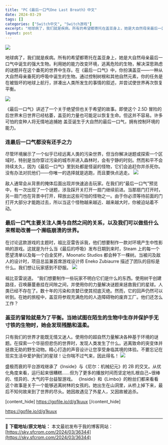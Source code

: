 ```yaml
---
title: "PC《最后一口气One Last Breath》中文"
date: 2024-03-29
tags: []
categories: ["Switch中文", "Switch游戏"]
excerpt: "地球病了，我们就是疾病。所有的希望都寄托在盖亚身上，她是大自然母亲最后一口气中诞生的强大生物。利用她的能力改变环境，逃离危险的生物，解决深思熟虑的谜题并在这个垂死的世界中生存。在《最后一口气》中，你扮演盖亚——一种从大自然母亲垂死的呼吸中诞生的生物。通过控制树根和其他自然元素，你的任务是在被毁坏的地&hellip;"
layout: post
---
```


<img class="rich_pages wxw-img aligncenter" src="https://sky.sfcrom.com/wp-content/uploads/2024/03/20240329102852-28b72.jpeg" data-ratio="1.5" data-w="600" data-imgqrcoded="1" data-type="other" data-imgfileid="110005158" />

地球病了，我们就是疾病。所有的希望都寄托在盖亚身上，她是大自然母亲最后一口气中诞生的强大生物。利用她的能力改变环境，逃离危险的生物，解决深思熟虑的谜题并在这个垂死的世界中生存。在《最后一口气》中，你扮演盖亚——一种从大自然母亲垂死的呼吸中诞生的生物。通过控制树根和其他自然元素，你的任务是在被毁坏的地球上航行，拼凑出人类所发生的事情的叙述，并尝试使世界再次恢复平衡。

<img class="rich_pages wxw-img" src="https://sky.sfcrom.com/wp-content/uploads/2024/03/20240329102853-e1e2b.jpeg" data-ratio="0.5625" data-w="1920" data-imgqrcoded="1" data-type="jpeg" data-imgfileid="110005161" />

《最后一口气》讲述了一个关于绝望但也关于希望的故事。即使这个 2.5D 冒险的后世界末日世界已经枯萎，盖亚的力量也可能足以恢复生命。但这并不容易。许多可怕的变种人将无情地追捕她 盖亚诞生于大自然的最后一口气，拥有控制环境的能力。
<h3>连最后一口气都没有还手之力</h3>
尽管环境展示了一个似乎已经远离人类的污染世界，但当你解决谜题或探索一个区域时，特别是当你穿过污染的城市并进入森林时，会有宁静的时刻。然而和平不会持续太久，因为《最后一口气》里到处都是怪诞的怪物，它们会追赶你并杀死你。没有办法对抗他们——你唯一的选择就是逃跑，而且要快点逃走。

<img class="rich_pages wxw-img" src="https://sky.sfcrom.com/wp-content/uploads/2024/03/20240329102854-e1588.jpeg" data-ratio="0.5625" data-w="1920" data-imgqrcoded="1" data-type="jpeg" data-imgfileid="110005162" />

敌人通常会从背景的掩体后面出现并快速追击玩家。在我们的“最后一口气”预览中，有一次出现了一个谜题，涉及踩开关打开一扇门继续前进。当那扇门打开时，另一扇门也在背景中打开，释放出这些可怕的怪物之一。由于你必须等待前面的门打开大部分才能跑过去，所以当这个怪物越来越近、越来越大时，你被迫站着不动。
<h3>最后一口气主要关注人类与自然之间的关系，以及我们可以做些什么来帮助改善一个濒临崩溃的世界。</h3>
在讨论这款游戏的主题时，祖比亚雷告诉我，他们想要制作一款对环境产生中性影响的游戏。这就是为什么当《最后的呼吸》发布日期到来时，Steam 上的每一个愿望清单以及每一个白金奖杯，Moonatic Studios 都会种下一棵树。当被问及敌人的设计时，项目总监兼首席游戏设计师 Eneko Zubiaurre 描述了团队的目标是什么。我们想让玩家感到不舒服。

<img class="rich_pages wxw-img" src="https://sky.sfcrom.com/wp-content/uploads/2024/03/20240329102855-cbb92.jpeg" data-ratio="0.5625" data-w="1920" data-imgqrcoded="1" data-type="jpeg" data-imgfileid="110005160" />

祖比亚雷说道。 “我们想要制作一些玩家不明白它们是什么的东西。使用树干创建路径，召唤藤蔓悬挂在间隙之间，并使用你的力量解决谜题来拯救我们的星球。人类已经不存在了。数十年的污染和贪婪已使其彻底灭绝。然而，它的回声仍然可以听到。在她的旅程中，盖亚将参观充满危险的人造障碍物的废弃工厂。他们还怎么工作？
<h3>盖亚的冒险就是为了平衡。当她试图在陌生的生物中生存并保护手无寸铁的生物时，她会发现残酷和温柔。</h3>
只有我们的世界才能既无情又迷人。使用你的超自然力量解决各种基于环境的谜题。在探索一个华丽但悲伤的世界时，发现人类发生了什么。逃离致命的突变体并拯救无助的野生动物。精心打造的声音设计让您享受身临其境的体验。不要忘记在现实生活中爱护我们的星球！让你喘不过气来，因此得名！

<img class="rich_pages wxw-img" src="https://sky.sfcrom.com/wp-content/uploads/2024/03/20240329102856-e5479.jpeg" data-ratio="0.5625" data-w="1920" data-imgqrcoded="1" data-type="jpeg" data-imgfileid="110005159" />

盛极而衰的平台游戏继承了《Inside》与《尼尔：机械纪元》的 2B 的交叉。从优化角度来看，运行起来很糟糕……但为了更多的播放时间而坚定地扎根自己~很棒的、怪异的、大气的平台益智游戏。 《Inside》和《Limbo》的粉丝们都来看看这个故事是关于一个能够逃离树林的女孩的。她出生在山洞里，从桥上掉下来，最后不知何故来到了世界的尽头。她因故遇见了外星人，又因故被追杀。

[content_hide]
https://gofile.io/d/g1kuux
[/content_hide]

<!--wechatfans start-->
https://gofile.io/d/g1kuux
<!--wechatfans end-->

---
📖 **下载地址/原文地址：** 本文最初发布于我的博客网站：[https://sky.sfcrom.com/2024/03/36344](https://sky.sfcrom.com/2024/03/36344)
